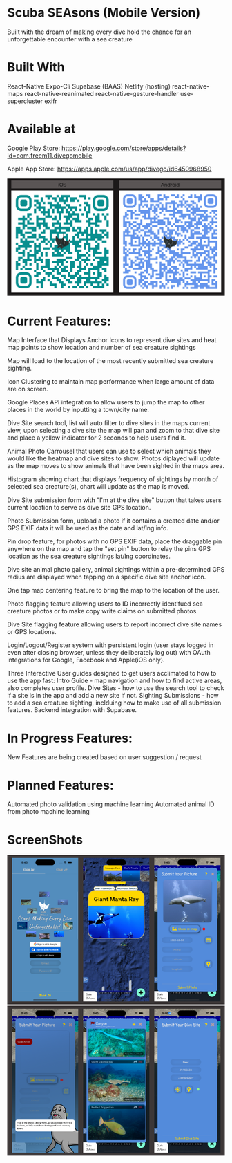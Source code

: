 # Scuba SEAsons (Mobile Version) 
Built with the dream of making every dive hold the chance for an unforgettable encounter with a sea creature 

# Built With
React-Native
Expo-Cli
Supabase (BAAS)
Netlify (hosting)
react-native-maps
react-native-reanimated
react-native-gesture-handler
use-supercluster
exifr

# Available at
Google Play Store: https://play.google.com/store/apps/details?id=com.freem11.divegomobile

Apple App Store: https://apps.apple.com/us/app/divego/id6450968950

!["App Store QR Codes"](https://github.com/Freem11/divegomobile/blob/main/compnents/png/screenshots/QRCombo.png)


# Current Features:

Map Interface that Displays Anchor Icons to represent dive sites and heat map points to show location and number of sea creature sightings 

Map will load to the location of the most recently submitted sea creature sighting.

Icon Clustering to maintain map performance when large amount of data are on screen.

Google Places API integration to allow users to jump the map to other places in the world by inputting a town/city name.

Dive Site search tool, list will auto filter to dive sites in the maps current view, upon selecting a dive site the map will pan and zoom to that dive site and place a yellow indicator for 2 seconds to help users find it.

Animal Photo Carrousel that users can use to select which animals they would like the heatmap and dive sites to show. Photos diplayed will update as the map moves to show animals that have been sighted in the maps area.

Histogram showing chart that displays frequency of sightings by month of selected sea creature(s), chart will update as the map is moved.

Dive Site submission form with "I'm at the dive site" button that takes users current location to serve as dive site GPS location.

Photo Submission form, upload a photo if it contains a created date and/or GPS EXIF data it will be used as the date and lat/lng info.

Pin drop feature, for photos with no GPS EXIF data, place the draggable pin anywhere on the map and tap the "set pin" button to relay the pins GPS location as the sea creature sightings lat/lng coordinates. 

Dive site animal photo gallery, animal sightings within a pre-determined GPS radius are displayed when tapping on a specific dive site anchor icon.

One tap map centering feature to bring the map to the location of the user.

Photo flagging feature allowing users to ID incorrectly identifued sea creature photos or to make copy write claims on submitted photos.

Dive Site flagging feature allowing users to report incorrect dive site names or GPS locations.

Login/Logout/Register system with persistent login (user stays logged in even after closing browser, unless they deliberately log out) with OAuth integrations for Google, Facebook and Apple(iOS only).

Three Interactive User guides designed to get users acclimated to how to use the app fast:
Intro Guide - map navigation and how to find active areas, also completes user profile.
Dive Sites - how to use the search tool to check if a site is in the app and add a new site if not.
Sighting Submissions - how to add a sea creature sighting, inclduing how to make use of all submission features.
Backend integration with Supabase.

# In Progress Features:

New Features are being created based on user suggestion / request

# Planned Features:

Automated photo validation using machine learning 
Automated animal ID from photo machine learning 


# ScreenShots
!["Screenshot of Sign In Screen"](https://github.com/Freem11/divegomobile/blob/main/compnents/png/screenshots/shots2.png)
!["Screenshot of Main Map"](https://github.com/Freem11/divegomobile/blob/main/compnents/png/screenshots/shots1.png)
<!-- !["Screenshot of Dive Site Form"](https://github.com/Freem11/divegomobile/blob/main/compnents/png/screenshots/DiveSiteSubmit.png)
!["Screenshot of Photo Upload Form"](https://github.com/Freem11/divegomobile/blob/main/compnents/png/screenshots/PhotoSubmit.png)
!["Screenshot of Site Photos"](https://github.com/Freem11/divegomobile/blob/main/compnents/png/screenshots/AnchorPhotos.png)
!["Screenshot of Guide"](https://github.com/Freem11/divegomobile/blob/main/compnents/png/screenshots/Guide.png) -->
